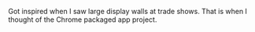 Got inspired when I saw large display walls at trade shows. That is when I thought of the Chrome packaged app project.
